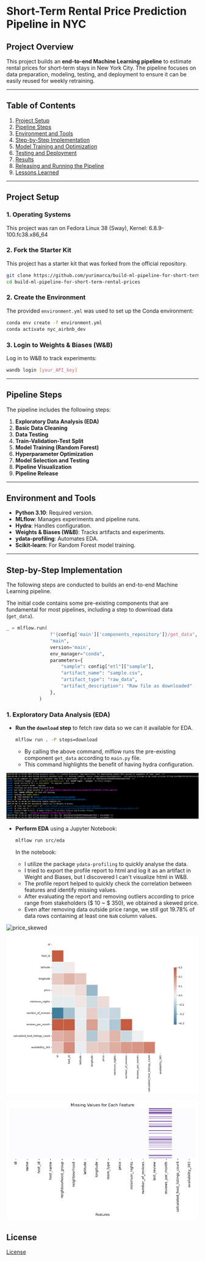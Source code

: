 # Short-Term Rental Price Prediction Pipeline in NYC

## Project Overview

This project builds an **end-to-end Machine Learning pipeline** to estimate rental prices for short-term stays in New York City. The pipeline focuses on data preparation, modeling, testing, and deployment to ensure it can be easily reused for weekly retraining.

---

## Table of Contents

1. [Project Setup](#project-setup)
2. [Pipeline Steps](#pipeline-steps)
3. [Environment and Tools](#environment-and-tools)
4. [Step-by-Step Implementation](#step-by-step-implementation)
5. [Model Training and Optimization](#model-training-and-optimization)
6. [Testing and Deployment](#testing-and-deployment)
7. [Results](#results)
8. [Releasing and Running the Pipeline](#releasing-and-running-the-pipeline)
9. [Lessons Learned](#lessons-learned)

---

## Project Setup

### 1. Operating Systems

This project was ran on Fedora Linux 38 (Sway), Kernel: 6.8.9-100.fc38.x86_64

### 2. Fork the Starter Kit

This project has a starter kit that was forked from the official repository.

```bash
git clone https://github.com/yurimarca/build-ml-pipeline-for-short-term-rental-prices.git
cd build-ml-pipeline-for-short-term-rental-prices
```

### 2. Create the Environment

The provided `environment.yml` was used to set up the Conda environment:

```bash
conda env create -f environment.yml
conda activate nyc_airbnb_dev
```

### 3. Login to Weights & Biases (W&B)

Log in to W&B to track experiments:

```bash
wandb login [your_API_key]
```

---

## Pipeline Steps

The pipeline includes the following steps:

1. **Exploratory Data Analysis (EDA)**
2. **Basic Data Cleaning**
3. **Data Testing**
4. **Train-Validation-Test Split**
5. **Model Training (Random Forest)**
6. **Hyperparameter Optimization**
7. **Model Selection and Testing**
8. **Pipeline Visualization**
9. **Pipeline Release**

---

## Environment and Tools

- **Python 3.10**: Required version.
- **MLflow**: Manages experiments and pipeline runs.
- **Hydra**: Handles configuration.
- **Weights & Biases (W&B)**: Tracks artifacts and experiments.
- **ydata-profiling**: Automates EDA.
- **Scikit-learn**: For Random Forest model training.

---

## Step-by-Step Implementation

The following steps are conducted to builds an end-to-end Machine Learning pipeline. 

The initial code contains some pre-existing components that are fundamental for most pipelines, including a step to download data (`get_data`).


```python
_ = mlflow.run(
                f"{config['main']['components_repository']}/get_data",
                "main",
                version='main',
                env_manager="conda",
                parameters={
                    "sample": config["etl"]["sample"],
                    "artifact_name": "sample.csv",
                    "artifact_type": "raw_data",
                    "artifact_description": "Raw file as downloaded"
                },
            )
```

### 1. Exploratory Data Analysis (EDA)

- **Run the `download` step** to fetch raw data so we can it available for EDA. 

   ```bash
   mlflow run . -P steps=download
   ```

	- By calling the above command, mlflow runs the pre-existing component `get_data` according to `main.py` file. 
	- This command highlights the benefit of having hydra configuration.

![download_step](images/download_step.png)
	
- **Perform EDA** using a Jupyter Notebook:

   ```bash
   mlflow run src/eda
   ```

	In the notebook:
	- I utilize the package `ydata-profiling` to quickly analyse the data.
	- I tried to export the profile report to html and log it as an artifact in Weight and Biases, but I discovered I can't visualize html in W&B.
	- The profile report helped to quickly check the correlation between features and identify missing values.
	- After evaluating the report and removing outliers according to price range from stakeholders ($ 10 ~ $ 350), we obtained a skewed price.
	- Even after removing data outside price range, we still got 19.78% of data rows containing at least one `NaN` column values.

![price_skewed](src/eda/price-hist-range.png)

![correlation](src/eda/corr.png)

![correlation](src/eda/nan.png)


## License

[License](LICENSE.txt)
